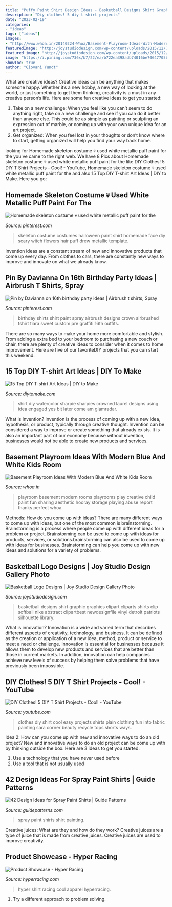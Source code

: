 ```yaml
---
title: "Puffy Paint Shirt Design Ideas - Basketball Designs Shirt Graphic Graphics Clipart Cliparts Shirts Clip Softball Nike Abstract Clipartbest Newdesignfile Vinyl Detroit Patriots Silhouette Library"
description: "Diy clothes! 5 diy t shirt projects"
date: "2023-02-19"
categories:
- "ideas"
tags: ["ideas"]
images:
- "http://www.whoa.in/20140224-Whoa/Basement-Playroom-Ideas-With-Modern-Blue-and-White-Kids-Room.jpg"
featuredImage: "http://joystudiodesign.com/wp-content/uploads/2015/12/720576cf3975cfb0e133084841a59358.jpg"
featured_image: "http://joystudiodesign.com/wp-content/uploads/2015/12/720576cf3975cfb0e133084841a59358.jpg"
image: "https://i.pinimg.com/736x/b7/22/ea/b722ea398adb74016be70647705b7a8c.jpg"
ShowToc: true
author: "Giovani Yundt"
---
```



What are creative ideas?
Creative ideas can be anything that makes someone happy. Whether it’s a new hobby, a new way of looking at the world, or just something to get them thinking, creativity is a must in any creative person’s life. Here are some fun creative ideas to get you started: 
1. Take on a new challenge: When you feel like you can’t seem to do anything right, take on a new challenge and see if you can do it better than anyone else. This could be as simple as painting or sculpting an expression out of marble, or coming up with your own unique idea for an art project. 
2. Get organized: When you feel lost in your thoughts or don’t know where to start, getting organized will help you find your way back home.

	

		
looking for Homemade skeleton costume 💀 used white metallic puff paint for the you've came to the right web. We have 8 Pics about Homemade skeleton costume 💀 used white metallic puff paint for the like DIY Clothes! 5 DIY T Shirt Projects - Cool! - YouTube, Homemade skeleton costume 💀 used white metallic puff paint for the and also 15 Top DIY T-shirt Art Ideas | DIY to Make. Here you go:
		
    
## Homemade Skeleton Costume 💀 Used White Metallic Puff Paint For The

<img loading=lazy src="https://i.pinimg.com/736x/8c/77/78/8c7778214ba3043813b1950a3734bbf3--girls-skeleton-costume-costume-for-girls.jpg" onerror="this.onerror=null;this.src='https://tse1.mm.bing.net/th?id=OIP.CjuV9Mm52CG7zphbDzbBygHaNK&amp;pid=15.1';" alt="Homemade skeleton costume 💀 used white metallic puff paint for the">

_Source: pinterest.com_

>skeleton costume costumes halloween paint shirt homemade face diy scary witch flowers hair puff drew metallic template. 

	

Invention ideas are a constant stream of new and innovative products that come up every day. From clothes to cars, there are constantly new ways to improve and innovate on what we already know. 

    
## Pin By Davianna On 16th Birthday Party Ideas | Airbrush T Shirts, Spray

<img loading=lazy src="https://i.pinimg.com/736x/b7/22/ea/b722ea398adb74016be70647705b7a8c.jpg" onerror="this.onerror=null;this.src='https://tse1.mm.bing.net/th?id=OIP.6T1zwurEKqTIQ339lX2cPwHaI1&amp;pid=15.1';" alt="Pin by Davianna on 16th birthday party ideas | Airbrush t shirts, Spray">

_Source: pinterest.com_

>birthday shirts shirt paint spray airbrush designs crown airbrushed tshirt tiara sweet custom pre graffiti 16th outfits. 

	

There are so many ways to make your home more comfortable and stylish. From adding a extra bed to your bedroom to purchasing a new couch or chair, there are plenty of creative ideas to consider when it comes to home improvement. Here are five of our favoriteDIY projects that you can start this weekend: 

    
## 15 Top DIY T-shirt Art Ideas | DIY To Make

<img loading=lazy src="http://www.diytomake.com/wp-content/uploads/2017/05/DIY-Watercolor-T-shirt.jpg" onerror="this.onerror=null;this.src='https://tse4.mm.bing.net/th?id=OIP.DEr4L_zUsGrj67bZ_b_vsQHaJ4&amp;pid=15.1';" alt="15 Top DIY T-shirt Art Ideas | DIY to Make">

_Source: diytomake.com_

>shirt diy watercolor sharpie sharpies crowned laurel designs using idea engaged yes bit later come am glamradar. 

	

What is Invention?
Invention is the process of coming up with a new idea, hypothesis, or product, typically through creative thought. Invention can be considered a way to improve or create something that already exists. It is also an important part of our economy because without invention, businesses would not be able to create new products and services.

    
## Basement Playroom Ideas With Modern Blue And White Kids Room

<img loading=lazy src="http://www.whoa.in/20140224-Whoa/Basement-Playroom-Ideas-With-Modern-Blue-and-White-Kids-Room.jpg" onerror="this.onerror=null;this.src='https://tse4.mm.bing.net/th?id=OIP.RSZIAmi6Sierwmch0bJXoAHaE6&amp;pid=15.1';" alt="Basement Playroom Ideas With Modern Blue And White Kids Room">

_Source: whoa.in_

>playroom basement modern rooms playrooms play creative child paint fun sharing aesthetic hooray storage playing abuse report thanks perfect whoa. 

	

Methods: How do you come up with ideas?
There are many different ways to come up with ideas, but one of the most common is brainstorming. Brainstorming is a process where people come up with different ideas for a problem or project. Brainstorming can be used to come up with ideas for products, services, or solutions.brainstorming can also be used to come up with ideas for businesses. Brainstorming can help you come up with new ideas and solutions for a variety of problems.

    
## Basketball Logo Designs | Joy Studio Design Gallery Photo

<img loading=lazy src="http://joystudiodesign.com/wp-content/uploads/2015/12/720576cf3975cfb0e133084841a59358.jpg" onerror="this.onerror=null;this.src='https://tse3.mm.bing.net/th?id=OIP.Q-yTeQHxkQHOWX4O09cgBwHaHa&amp;pid=15.1';" alt="Basketball Logo Designs | Joy Studio Design Gallery Photo">

_Source: joystudiodesign.com_

>basketball designs shirt graphic graphics clipart cliparts shirts clip softball nike abstract clipartbest newdesignfile vinyl detroit patriots silhouette library. 

	

What is innovation?
Innovation is a wide and varied term that describes different aspects of creativity, technology, and business. It can be defined as the creation or application of a new idea, method, product or service to meet a need or challenge. Innovation is essential for businesses because it allows them to develop new products and services that are better than those in current markets. In addition, innovation can help companies achieve new levels of success by helping them solve problems that have previously been impossible.

    
## DIY Clothes! 5 DIY T Shirt Projects - Cool! - YouTube

<img loading=lazy src="http://i.ytimg.com/vi/I2CrkTE8NSI/maxresdefault.jpg" onerror="this.onerror=null;this.src='https://tse4.mm.bing.net/th?id=OIP.PJkBNo6AYZwm_l6IJwAS3wHaEK&amp;pid=15.1';" alt="DIY Clothes! 5 DIY T Shirt Projects - Cool! - YouTube">

_Source: youtube.com_

>clothes diy shirt cool easy projects shirts plain clothing fun into fabric painting sara corner beauty recycle tops shorts ways. 

	

Idea 2: How can you come up with new and innovative ways to do an old project?
New and innovative ways to do an old project can be come up with by thinking outside the box. Here are 3 ideas to get you started: 
1. Use a technology that you have never used before 
2. Use a tool that is not usually used 

    
## 42 Design Ideas For Spray Paint Shirts | Guide Patterns

<img loading=lazy src="http://www.guidepatterns.com/wp-content/uploads/2017/01/Spray-Paint-T-Shirts.jpg" onerror="this.onerror=null;this.src='https://tse3.mm.bing.net/th?id=OIP.LqARd_Z_1WjsoSUzGVN2kwHaFj&amp;pid=15.1';" alt="42 Design Ideas for Spray Paint Shirts | Guide Patterns">

_Source: guidepatterns.com_

>spray paint shirts shirt painting. 

	

Creative juices: What are they and how do they work?
Creative juices are a type of juice that is made from creative juices. Creative juices are used to improve creativity.

    
## Product Showcase - Hyper Racing

<img loading=lazy src="http://www.hyperracing.com/Assets/images/hyper_images/44-060.jpg" onerror="this.onerror=null;this.src='https://tse3.mm.bing.net/th?id=OIP.-Vz085V8kglVh9tONtcMPAHaHa&amp;pid=15.1';" alt="Product Showcase - Hyper Racing">

_Source: hyperracing.com_

>hyper shirt racing cool apparel hyperracing. 

	

1. Try a different approach to problem solving.

